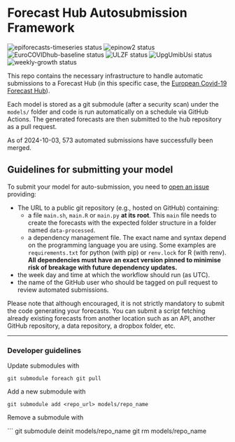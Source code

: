 
<!-- README.md is generated from README.Rmd. Please edit that file -->

# Forecast Hub Autosubmission Framework

<!-- badges: start -->

![epiforecasts-timeseries
status](https://github.com/european-modelling-hubs/covid19-forecast-hub-europe-submissions/workflows/epiforecasts-timeseries/badge.svg)
![epinow2
status](https://github.com/european-modelling-hubs/covid19-forecast-hub-europe-submissions/workflows/epinow2/badge.svg)
![EuroCOVIDhub-baseline
status](https://github.com/european-modelling-hubs/covid19-forecast-hub-europe-submissions/workflows/EuroCOVIDhub-baseline/badge.svg)
![ULZF
status](https://github.com/european-modelling-hubs/covid19-forecast-hub-europe-submissions/workflows/ULZF/badge.svg)
![UpgUmibUsi
status](https://github.com/european-modelling-hubs/covid19-forecast-hub-europe-submissions/workflows/UpgUmibUsi/badge.svg)
![weekly-growth
status](https://github.com/european-modelling-hubs/covid19-forecast-hub-europe-submissions/workflows/weekly-growth/badge.svg)

<!-- badges: end -->

This repo contains the necessary infrastructure to handle automatic
submissions to a Forecast Hub (in this specific case, the [European
Covid-19 Forecast
Hub](https://github.com/epiforecasts/covid19-forecast-hub-europe)).

Each model is stored as a git submodule (after a security scan) under
the `models/` folder and code is run automatically on a schedule via
GitHub Actions. The generated forecasts are then submitted to the hub
repository as a pull request.

As of 2024-10-03, 573 automated submissions have successfully been
merged.

## Guidelines for submitting your model

To submit your model for auto-submission, you need to [open an
issue](https://github.com/epiforecasts/covid19-forecast-hub-europe-submissions/issues/new?template=new-model.md)
providing:

- The URL to a public git repository (e.g., hosted on GitHub)
  containing:
  - a file `main.sh`, `main.R` or `main.py` **at its root**. This `main`
    file needs to create the forecasts with the expected folder
    structure in a folder named `data-processed`.
  - a dependency management file. The exact name and syntax depend on
    the programming language you are using. Some examples are
    `requirements.txt` for python (with pip) or `renv.lock` for R (with
    renv). **All dependencies must have an exact version pinned to
    minimise risk of breakage with future dependency updates.**
- the week day and time at which the workflow should run (as UTC).
- the name of the GitHub user who should be tagged on pull request to
  review automated submissions.

Please note that although encouraged, it is not strictly mandatory to
submit the code generating your forecasts. You can submit a script
fetching already existing forecasts from another location such as an
API, another GitHub repository, a data repository, a dropbox folder,
etc.

------------------------------------------------------------------------

### Developer guidelines

Update submodules with

    git submodule foreach git pull

Add a new submodule with

    git submodule add <repo_url> models/repo_name

Remove a submodule with

\`\`\` git submodule deinit models/repo_name git rm models/repo_name
